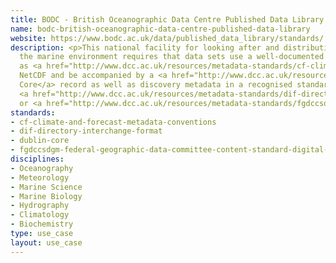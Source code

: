 ```yaml
---
title: BODC - British Oceanographic Data Centre Published Data Library
name: bodc-british-oceanographic-data-centre-published-data-library
website: https://www.bodc.ac.uk/data/published_data_library/standards/
description: <p>This national facility for looking after and distributing data concerning
  the marine environment requires that data sets use a well-documented format such
  as <a href="http://www.dcc.ac.uk/resources/metadata-standards/cf-climate-and-forecast-metadata-conventions">CF</a>-compliant
  NetCDF and be accompanied by a <a href="http://www.dcc.ac.uk/resources/metadata-standards/dublin-core">Dublin
  Core</a> record as well as discovery metadata in a recognised standard such as
  <a href="http://www.dcc.ac.uk/resources/metadata-standards/dif-directory-interchange-format">DIF</a>
  or <a href="http://www.dcc.ac.uk/resources/metadata-standards/fgdccsdgm-federal-geographic-data-committee-content-standard-digital-ge">FGDC/CDGM</a>.</p>
standards:
- cf-climate-and-forecast-metadata-conventions
- dif-directory-interchange-format
- dublin-core
- fgdccsdgm-federal-geographic-data-committee-content-standard-digital-ge
disciplines:
- Oceanography
- Meteorology
- Marine Science
- Marine Biology
- Hydrography
- Climatology
- Biochemistry
type: use_case
layout: use_case
---
```



